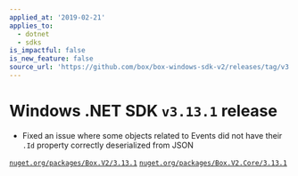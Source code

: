 ```yaml
---
applied_at: '2019-02-21'
applies_to:
  - dotnet
  - sdks
is_impactful: false
is_new_feature: false
source_url: 'https://github.com/box/box-windows-sdk-v2/releases/tag/v3.13.1'
---
```

# Windows .NET SDK `v3.13.1` release

* Fixed an issue where some objects related to Events did not have their `.Id` property correctly deserialized from JSON

[`nuget.org/packages/Box.V2/3.13.1`](https://www.nuget.org/packages/Box.V2/3.13.1)
[`nuget.org/packages/Box.V2.Core/3.13.1`](https://www.nuget.org/packages/Box.V2.Core/3.13.1)
